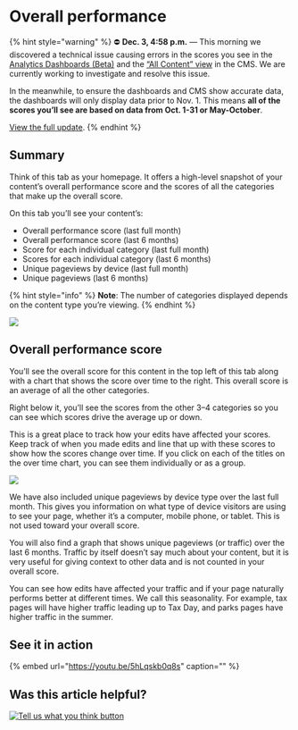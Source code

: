 # Overall performance

{% hint style="warning" %}
⛔ **Dec. 3, 4:58 p.m.** — This morning we discovered a technical issue causing errors in the scores you see in the [Analytics Dashboards \(Beta\)](https://massgovdigital.gitbook.io/knowledge-base/tools-for-improving-your-content/analytics-dashboards-beta/introduction-to-dashboards) and the [“All Content” view](https://massgovdigital.gitbook.io/knowledge-base/tools-for-improving-your-content/get-a-snapshot-of-your-contents-performance) in the CMS. We are currently working to investigate and resolve this issue.

In the meanwhile, to ensure the dashboards and CMS show accurate data, the dashboards will only display data prior to Nov. 1. This means **all of the scores you’ll see are based on data from Oct. 1-31 or May-October**.

[View the full update](https://mailchi.mp/mass.gov/service-disruption-temporary-changes-to-overall-content-scores).
{% endhint %}

## Summary

Think of this tab as your homepage. It offers a high-level snapshot of your content’s overall performance score and the scores of all the categories that make up the overall score.

On this tab you’ll see your content’s:

* Overall performance score \(last full month\)
* Overall performance score \(last 6 months\)
* Score for each individual category \(last full month\)
* Scores for each individual category \(last 6 months\)
* Unique pageviews by device \(last full month\)
* Unique pageviews \(last 6 months\)

{% hint style="info" %}
**Note**: The number of categories displayed depends on the content type you’re viewing.
{% endhint %}

![](https://github.com/gdesrosiers/TEST-mass.gov-KB/tree/5bf119f2287d7e493534e6cae69bdd08c0869d39/.gitbook/assets/image%20%289%29.png)

## **Overall performance score**

You’ll see the overall score for this content in the top left of this tab along with a chart that shows the score over time to the right. This overall score is an average of all the other categories.

Right below it, you’ll see the scores from the other 3–4 categories so you can see which scores drive the average up or down.

This is a great place to track how your edits have affected your scores. Keep track of when you made edits and line that up with these scores to show how the scores change over time. If you click on each of the titles on the over time chart, you can see them individually or as a group.

![](https://github.com/gdesrosiers/TEST-mass.gov-KB/tree/5bf119f2287d7e493534e6cae69bdd08c0869d39/.gitbook/assets/image%20%2824%29.png)

We have also included unique pageviews by device type over the last full month. This gives you information on what type of device visitors are using to see your page, whether it’s a computer, mobile phone, or tablet. This is not used toward your overall score.

You will also find a graph that shows unique pageviews \(or traffic\) over the last 6 months. Traffic by itself doesn’t say much about your content, but it is very useful for giving context to other data and is not counted in your overall score.

You can see how edits have affected your traffic and if your page naturally performs better at different times. We call this seasonality. For example, tax pages will have higher traffic leading up to Tax Day, and parks pages have higher traffic in the summer.

## See it in action

{% embed url="https://youtu.be/5hLqskb0q8s" caption="" %}

## Was this article helpful?

[![Tell us what you think button](https://blobscdn.gitbook.com/v0/b/gitbook-28427.appspot.com/o/assets%2F-LJ04qJGAHkvdE13BfdG%2F-LSz77NBAwnSNpMPT3df%2F-LSz7xSmyKXltd4avaCt%2FKB%20survey%20button%20POC%202.png?alt=media&token=8d071cab-8b95-48a3-a332-13e3fc8d9f96)](https://massgov.formstack.com/forms/mass_gov_knowledge_base_feedback?article=overall-performance)

